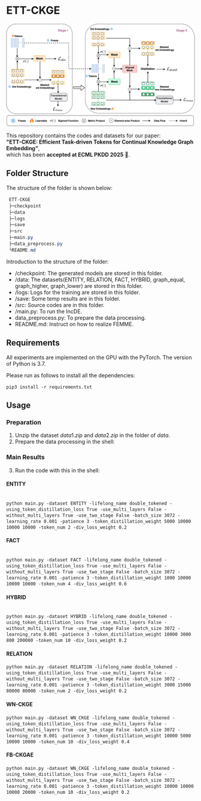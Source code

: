 # ETT-CKGE

<p align="center">
  <img src="overall_new.png" alt="ETT-CKGE Model Overview" width="600"/>
</p>

This repository contains the codes and datasets for our paper:  
**"ETT-CKGE: Efficient Task-driven Tokens for Continual Knowledge Graph Embedding"**,  
which has been **accepted at ECML PKDD 2025** 🎉.



## Folder Structure

The structure of the folder is shown below:

```csharp
 ETT-CKGE
 ├─checkpoint
 ├─data
 ├─logs
 ├─save
 ├─src
 ├─main.py
 ├─data_preprocess.py
 └README.md
```

Introduction to the structure of the folder:

- /checkpoint: The generated models are stored in this folder.
- /data: The datasets(ENTITY, RELATION, FACT, HYBRID, graph_equal, graph_higher, graph_lower) are stored in this folder.
- /logs: Logs for the training are stored in this folder.
- /save: Some temp results are in this folder.
- /src: Source codes are in this folder.
- /main.py: To run the IncDE.
- data_preprocess.py: To prepare the data processing.
- README.md: Instruct on how to realize FEMME.

## Requirements

All experiments are implemented on the GPU with the PyTorch. The version of Python is 3.7.

Please run as follows to install all the dependencies:

```shell
pip3 install -r requirements.txt
```

## Usage

### Preparation

1. Unzip the dataset $data1.zip$ and $data2.zip$ in the folder of $data$.
2. Prepare the data processing in the shell:


### Main Results

3. Run the code with this in the shell:
#### ENTITY
```shell

python main.py -dataset ENTITY -lifelong_name double_tokened -using_token_distillation_loss True -use_multi_layers False -without_multi_layers True -use_two_stage False -batch_size 3072 -learning_rate 0.001 -patience 3 -token_distillation_weight 5000 10000 10000 10000 -token_num 2 -div_loss_weight 0.2
```
#### FACT
```shell

python main.py -dataset FACT -lifelong_name double_tokened -using_token_distillation_loss True -use_multi_layers False -without_multi_layers True -use_two_stage False -batch_size 3072 -learning_rate 0.001 -patience 3 -token_distillation_weight 1000 10000 10000 10000 -token_num 4 -div_loss_weight 0.6
```
#### HYBRID
```shell

python main.py -dataset HYBRID -lifelong_name double_tokened -using_token_distillation_loss True -use_multi_layers False -without_multi_layers True -use_two_stage False -batch_size 3072 -learning_rate 0.001 -patience 3 -token_distillation_weight 10000 3000 800 200000 -token_num 10 -div_loss_weight 0.2
```
#### RELATION

```shell
python main.py -dataset RELATION -lifelong_name double_tokened -using_token_distillation_loss True -use_multi_layers False -without_multi_layers True -use_two_stage False -batch_size 3072 -learning_rate 0.001 -patience 3 -token_distillation_weight 3000 15000 80000 80000 -token_num 2 -div_loss_weight 0.2
```
#### WN-CKGE

```shell
python main.py -dataset WN_CKGE -lifelong_name double_tokened -using_token_distillation_loss True -use_multi_layers False -without_multi_layers True -use_two_stage False -batch_size 3072 -learning_rate 0.001 -patience 3 -token_distillation_weight 10000 5000 10000 10000 -token_num 10 -div_loss_weight 0.4
```
#### FB-CKGAE

```shell
python main.py -dataset WN_CKGE -lifelong_name double_tokened -using_token_distillation_loss True -use_multi_layers False -without_multi_layers True -use_two_stage False -batch_size 3072 -learning_rate 0.001 -patience 3 -token_distillation_weight 10000 10000 10000 20000 -token_num 10 -div_loss_weight 0.2
```


